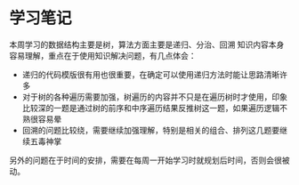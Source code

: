 # 学习笔记  
本周学习的数据结构主要是树，算法方面主要是递归、分治、回溯
知识内容本身容易理解，重点在于使用知识解决问题，有几点体会：  
* 递归的代码模版很有用也很重要，在确定可以使用递归方法时能让思路清晰许多  
* 对于树的各种遍历需要加强，树遍历的内容并不只是在遍历树时才使用，印象比较深的一题是通过树的前序和中序遍历结果反推树这一题，如果遍历逻辑不熟很容易晕  
* 回溯的问题比较绕，需要继续加强理解，特别是相关的组合、排列这几题要继续五毒神掌

另外的问题在于时间的安排，需要在每周一开始学习时就规划后时间，否则会很被动。